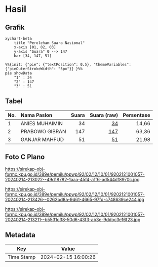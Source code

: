 # Hasil

## Grafik

```mermaid
xychart-beta
    title "Perolehan Suara Nasional"
    x-axis [01, 02, 03]
    y-axis "Suara" 0 --> 147
    bar [34, 147, 51]
```

```mermaid
%%{init: {"pie": {"textPosition": 0.5}, "themeVariables": {"pieOuterStrokeWidth": "5px"}} }%%
pie showData
    "1" : 34
    "2" : 147
    "3" : 51
```

## Tabel

| No. | Nama Paslon    | Suara | Suara (raw) | Persentase |
|:--- |:-------------- | -----:| -----------:| ----------:|
| 1   | ANIES MUHAIMIN | 34    | [34][p-1]   | 14,66      |
| 2   | PRABOWO GIBRAN | 147   | [147][p-2]  | 63,36      |
| 3   | GANJAR MAHFUD  | 51    | [51][p-3]   | 21,98      |


[p-1]: https://github.com/gigit-pemilu/pemilu-2024/blob/main/pilpres/hitung-suara/sub/92-papua-barat/sub/02-manokwari/sub/12-manokwari-barat/sub/1001-manokwari-barat/sub/057-tps/sub/paslon-1.txt
[p-2]: https://github.com/gigit-pemilu/pemilu-2024/blob/main/pilpres/hitung-suara/sub/92-papua-barat/sub/02-manokwari/sub/12-manokwari-barat/sub/1001-manokwari-barat/sub/057-tps/sub/paslon-2.txt
[p-3]: https://github.com/gigit-pemilu/pemilu-2024/blob/main/pilpres/hitung-suara/sub/92-papua-barat/sub/02-manokwari/sub/12-manokwari-barat/sub/1001-manokwari-barat/sub/057-tps/sub/paslon-3.txt

## Foto C Plano

https://sirekap-obj-formc.kpu.go.id/389e/pemilu/ppwp/92/02/12/10/01/9202121001057-20240214-213022--49d18782-1aaa-45f4-a1f6-ad544df8970c.jpg

https://sirekap-obj-formc.kpu.go.id/389e/pemilu/ppwp/92/02/12/10/01/9202121001057-20240214-213426--0262bd8a-9d61-4665-97fd-c748639ce244.jpg

https://sirekap-obj-formc.kpu.go.id/389e/pemilu/ppwp/92/02/12/10/01/9202121001057-20240214-213211--b5531c38-50d6-43f3-ab3e-9ddbc3e16f23.jpg


## Metadata

| Key        | Value               |
| ---------- | ------------------- |
| Time Stamp | 2024-02-15 16:00:26 |




